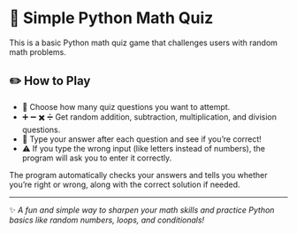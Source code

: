 # 🧠 Simple Python Math Quiz

This is a basic Python math quiz game that challenges users with random math problems.

## ✏️ How to Play

- 🎯 Choose how many quiz questions you want to attempt.
- ➕ ➖ ✖️ ➗ Get random addition, subtraction, multiplication, and division questions.
- 📝 Type your answer after each question and see if you’re correct!
- ⚠️ If you type the wrong input (like letters instead of numbers), the program will ask you to enter it correctly.

The program automatically checks your answers and tells you whether you’re right or wrong, along with the correct solution if needed.

---

✨ *A fun and simple way to sharpen your math skills and practice Python basics like random numbers, loops, and conditionals!*
